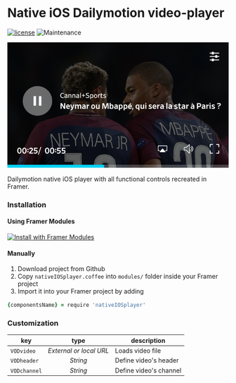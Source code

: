# Native iOS Dailymotion video-player
[![license](https://img.shields.io/github/license/bpxl-labs/RemoteLayer.svg)](https://opensource.org/licenses/MIT)
![Maintenance](https://img.shields.io/maintenance/yes/2018.svg)

![Video-player](projectCover@2x.png)

Dailymotion native iOS player with all functional controls recreated in Framer.


### Installation

#### Using Framer Modules

<a href='https://open.framermodules.com/input-framer'>
  <img alt='Install with Framer Modules' src='https://www.framermodules.com/assets/badge@2x.png' width='160' height='40' />
</a>

#### Manually

1. Download project from Github
2. Copy `nativeIOSplayer.coffee` into `modules/` folder inside your Framer project
3. Import it into your Framer project by adding
```coffeescript
{componentsName} = require 'nativeIOSplayer'
```


### Customization

| key          | type                    | description                           |
| -------------|:-----------------------:|---------------------------------------|
| `VODvideo`   | *External or local URL* | Loads video file
| `VODheader`  | *String*                | Define video's header
| `VODchannel` | *String*                | Define video's channel
